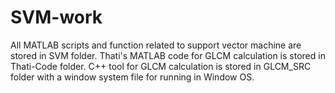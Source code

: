 # SVM-work
All MATLAB scripts and function related to support vector machine are stored in SVM folder.
Thati's MATLAB code for GLCM calculation is stored in Thati-Code folder.
C++ tool for GLCM calculation is stored in GLCM_SRC folder with a window system file for running in Window OS. 
